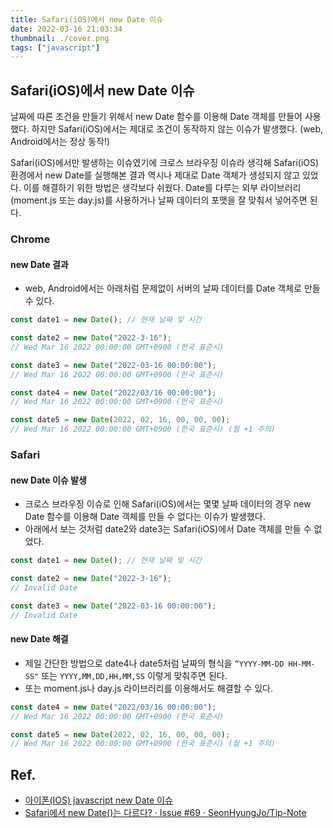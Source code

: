 ```yaml
---
title: Safari(iOS)에서 new Date 이슈
date: 2022-03-16 21:03:34
thumbnail: ./cover.png
tags: ["javascript"]
---
```


## Safari(iOS)에서 new Date 이슈

날짜에 따른 조건을 만들기 위해서 new Date 함수를 이용해 Date 객체를 만들어 사용했다. 하지만 Safari(iOS)에서는 제대로 조건이 동작하지 않는 이슈가 발생했다. (web, Android에서는 정상 동작!)

Safari(iOS)에서만 발생하는 이슈였기에 크로스 브라우징 이슈라 생각해 Safari(iOS) 환경에서 new Date를 실행해본 결과 역시나 제대로 Date 객체가 생성되지 않고 있었다. 이를 해결하기 위한 방법은 생각보다 쉬웠다. Date를 다루는 외부 라이브러리(moment.js 또는 day.js)를 사용하거나 날짜 데이터의 포맷을 잘 맞춰서 넣어주면 된다.

### Chrome

#### new Date 결과

- web, Android에서는 아래처럼 문제없이 서버의 날짜 데이터를 Date 객체로 만들 수 있다.

```jsx
const date1 = new Date(); // 현재 날짜 및 시간

const date2 = new Date("2022-3-16");
// Wed Mar 16 2022 00:00:00 GMT+0900 (한국 표준시)

const date3 = new Date("2022-03-16 00:00:00");
// Wed Mar 16 2022 00:00:00 GMT+0900 (한국 표준시)

const date4 = new Date("2022/03/16 00:00:00");
// Wed Mar 16 2022 00:00:00 GMT+0900 (한국 표준시)

const date5 = new Date(2022, 02, 16, 00, 00, 00);
// Wed Mar 16 2022 00:00:00 GMT+0900 (한국 표준시) (월 +1 주의)
```

### Safari

#### new Date 이슈 발생

- 크로스 브라우징 이슈로 인해 Safari(iOS)에서는 몇몇 날짜 데이터의 경우 new Date 함수를 이용해 Date 객체를 만들 수 없다는 이슈가 발생했다.
- 아래에서 보는 것처럼 date2와 date3는 Safari(iOS)에서 Date 객체를 만들 수 없었다.

```jsx
const date1 = new Date(); // 현재 날짜 및 시간

const date2 = new Date("2022-3-16");
// Invalid Date

const date3 = new Date("2022-03-16 00:00:00");
// Invalid Date
```

#### new Date 해결

- 제일 간단한 방법으로 date4나 date5처럼 날짜의 형식을 `“YYYY-MM-DD HH-MM-SS"` 또는 `YYYY,MM,DD,HH,MM,SS` 이렇게 맞춰주면 된다.
- 또는 moment.js나 day.js 라이브러리를 이용해서도 해결할 수 있다.

```jsx
const date4 = new Date("2022/03/16 00:00:00");
// Wed Mar 16 2022 00:00:00 GMT+0900 (한국 표준시)

const date5 = new Date(2022, 02, 16, 00, 00, 00);
// Wed Mar 16 2022 00:00:00 GMT+0900 (한국 표준시) (월 +1 주의)
```

## Ref.

- [아이폰(IOS) javascript new Date 이슈](https://gosasac.tistory.com/48)
- [Safari에서 new Date()는 다르다? · Issue #69 · SeonHyungJo/Tip-Note](https://github.com/SeonHyungJo/Tip-Note/issues/69)

